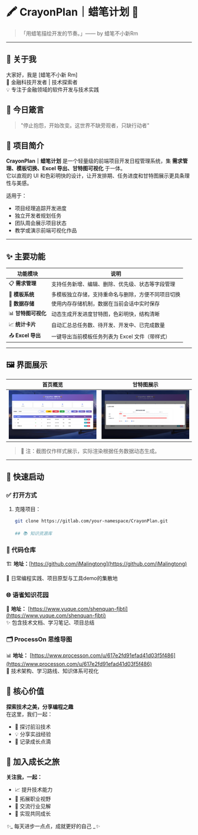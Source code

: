 # 🖍️ CrayonPlan｜蜡笔计划 🧸

> 「用蜡笔描绘开发的节奏。」—— by 蜡笔不小新Rm

---

## 💫 关于我
大家好，我是 [蜡笔不小新 Rm]  
🎯 金融科技开发者 | 技术探索者  
💡 专注于金融领域的软件开发与技术实践

## 📝 今日箴言
> "停止抱怨，开始改变。这世界不缺旁观者，只缺行动者"
>

## 🎯 项目简介

**CrayonPlan｜蜡笔计划** 是一个轻量级的前端项目开发日程管理系统，集 **需求管理、模板切换、Excel 导出、甘特图可视化** 于一体。  
它以直观的 UI 和色彩明快的设计，让开发排期、任务进度和甘特图展示更具条理性与美感。  

适用于：
- 项目经理追踪开发进度  
- 独立开发者规划任务  
- 团队周会展示项目状态  
- 教学或演示前端可视化作品  

---

## ✨ 主要功能

| 功能模块 | 说明 |
|-----------|------|
| 📋 **需求管理** | 支持任务新增、编辑、删除、优先级、状态等字段管理 |
| 🧩 **模板系统** | 多模板独立存储，支持重命名与删除，方便不同项目切换 |
| 💾 **数据存储** | 使用内存存储机制，数据在当前会话中实时保存 |
| 📊 **甘特图可视化** | 动态生成开发进度甘特图，色彩明快，结构清晰 |
| 📈 **统计卡片** | 自动汇总总任务数、待开发、开发中、已完成数量 |
| 📤 **Excel 导出** | 一键导出当前模板任务列表为 Excel 文件（带样式） |

---

## 🖼️ 界面展示

| 首页概览 | 甘特图展示 |
|-----------|-------------|
| ![CrayonPlan主页截图](images/home_demo.png) | ![CrayonPlan甘特图截图](images/gantt_demo.png) |

> 🌈 注：截图仅作样式展示，实际渲染根据任务数据动态生成。

---

## 🚀 快速启动

### ✅ 打开方式

1. 克隆项目：
   ```bash
   git clone https://gitlab.com/your-namespace/CrayonPlan.git

   ## 📚 知识资源库
### 🚀 代码仓库
🏗️ **地址：**[https://github.com/iMalingtong](https://github.com/iMalingtong)

👾 日常编程实践、项目原型与工具demo的集散地

### 🌐 语雀知识花园
📖 **地址：** [https://www.yuque.com/shenquan-fjbti](https://www.yuque.com/shenquan-fjbti)  
✨ 包含技术文档、学习笔记、项目总结

### 🗂️ ProcessOn 思维导图
📊 **地址：** [https://www.processon.com/u/617e2fd91efad41d03f5f486](https://www.processon.com/u/617e2fd91efad41d03f5f486)  
🎨 技术架构、学习路线、知识体系可视化

## 🎯 核心价值
**探索技术之美，分享编程之趣**  
在这里，我们一起：

+ 🚀 探讨前沿技术
+ 💡 分享实战经验
+ 🌱 记录成长点滴

## 🎯 加入成长之旅
**关注我，一起：**

+ 📈 提升技术能力
+ 💼 拓展职业视野
+ 🤝 交流行业见解
+ 🚀 实现共同成长

_✨__ 每天进步一点点，成就更好的自己 __✨_

